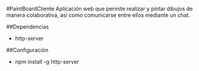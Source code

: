 #PaintBoardCliente
Aplicación web que permite realizar y pintar dibujos de manera colaborativa, así como comunicarse entre ellos mediante un chat. 

##Dependencias
- http-server

##Configuración
- npm install -g http-server
